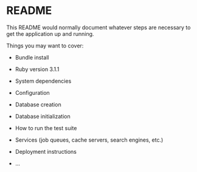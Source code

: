 # README

This README would normally document whatever steps are necessary to get the
application up and running.

Things you may want to cover:

* Bundle install

* Ruby version 3.1.1

* System dependencies

* Configuration

* Database creation

* Database initialization

* How to run the test suite

* Services (job queues, cache servers, search engines, etc.)

* Deployment instructions

* ...
